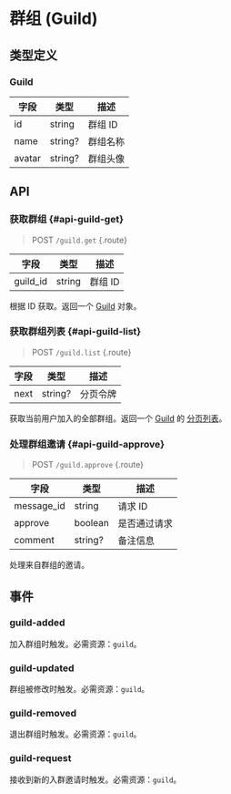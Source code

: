 # 群组 (Guild)

## 类型定义

### Guild

| 字段 | 类型 | 描述 |
| --- | --- | --- |
| id | string | 群组 ID |
| name | string? | 群组名称 |
| avatar | string? | 群组头像 |

## API

### 获取群组 {#api-guild-get}

> <badge>POST</badge> `/guild.get` {.route}

| 字段 | 类型 | 描述 |
| --- | --- | --- |
| guild_id | string | 群组 ID |

根据 ID 获取。返回一个 [Guild](#guild) 对象。

### 获取群组列表 {#api-guild-list}

> <badge>POST</badge> `/guild.list` {.route}

| 字段 | 类型 | 描述 |
| --- | --- | --- |
| next | string? | 分页令牌 |

获取当前用户加入的全部群组。返回一个 [Guild](#guild) 的 [分页列表](../protocol/api.md#list)。

### 处理群组邀请 {#api-guild-approve}

> <badge>POST</badge> `/guild.approve` {.route}

| 字段 | 类型 | 描述 |
| --- | --- | --- |
| message_id | string | 请求 ID |
| approve | boolean | 是否通过请求 |
| comment | string? | 备注信息 |

处理来自群组的邀请。

## 事件

### guild-added

加入群组时触发。必需资源：`guild`。

### guild-updated

群组被修改时触发。必需资源：`guild`。

### guild-removed

退出群组时触发。必需资源：`guild`。

### guild-request

接收到新的入群邀请时触发。必需资源：`guild`。
